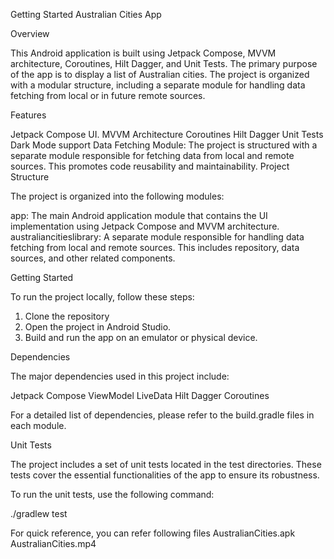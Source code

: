 
Getting Started 
Australian Cities App

Overview

This Android application is built using Jetpack Compose, MVVM architecture, Coroutines, Hilt Dagger, and Unit Tests. The primary purpose of the app is to display a list of Australian cities. The project is organized with a modular structure, including a separate module for handling data fetching from local or in future remote sources.

Features

Jetpack Compose UI.
MVVM Architecture
Coroutines
Hilt Dagger
Unit Tests
Dark Mode support
Data Fetching Module: The project is structured with a separate module responsible for fetching data from local and remote sources. This promotes code reusability and maintainability.
Project Structure

The project is organized into the following modules:

app: The main Android application module that contains the UI implementation using Jetpack Compose and MVVM architecture.
australiancitieslibrary: A separate module responsible for handling data fetching from local and remote sources. This includes repository, data sources, and other related components.

Getting Started

To run the project locally, follow these steps:

1. Clone the repository
2. Open the project in Android Studio.
3. Build and run the app on an emulator or physical device.

Dependencies

The major dependencies used in this project include:

Jetpack Compose
ViewModel
LiveData
Hilt Dagger
Coroutines

For a detailed list of dependencies, please refer to the build.gradle files in each module.

Unit Tests

The project includes a set of unit tests located in the test directories. These tests cover the essential functionalities of the app to ensure its robustness.

To run the unit tests, use the following command:

./gradlew test

For quick reference, you can refer following files
AustralianCities.apk
AustralianCities.mp4

